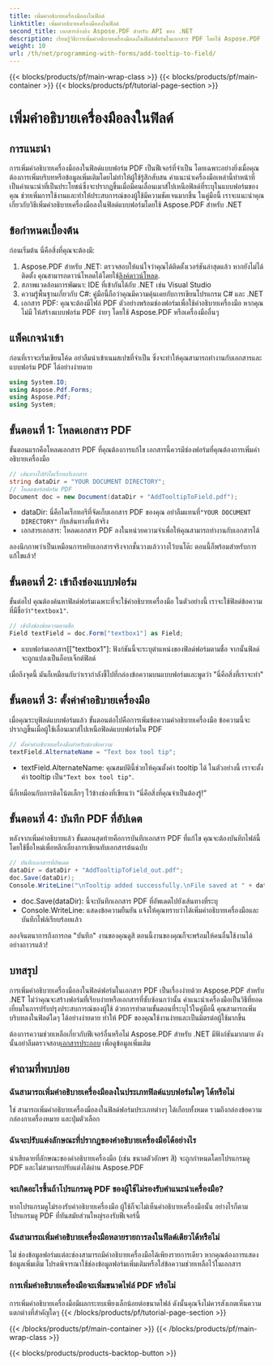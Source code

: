 ```yaml
---
title: เพิ่มคำอธิบายเครื่องมือลงในฟิลด์
linktitle: เพิ่มคำอธิบายเครื่องมือลงในฟิลด์
second_title: เอกสารอ้างอิง Aspose.PDF สำหรับ API ของ .NET
description: เรียนรู้วิธีการเพิ่มคำอธิบายเครื่องมือลงในฟิลด์ฟอร์มในเอกสาร PDF โดยใช้ Aspose.PDF สำหรับ .NET ในคู่มือทีละขั้นตอนนี้ ปรับปรุงการใช้งานและประสบการณ์ของผู้ใช้
weight: 10
url: /th/net/programming-with-forms/add-tooltip-to-field/
---
```


{{< blocks/products/pf/main-wrap-class >}}
{{< blocks/products/pf/main-container >}}
{{< blocks/products/pf/tutorial-page-section >}}

# เพิ่มคำอธิบายเครื่องมือลงในฟิลด์

## การแนะนำ

การเพิ่มคำอธิบายเครื่องมือลงในฟิลด์แบบฟอร์ม PDF เป็นฟีเจอร์ที่จำเป็น โดยเฉพาะอย่างยิ่งเมื่อคุณต้องการเพิ่มบริบทหรือข้อมูลเพิ่มเติมโดยไม่ทำให้ผู้ใช้รู้สึกสับสน คำแนะนำเครื่องมือเหล่านี้ทำหน้าที่เป็นคำแนะนำที่เป็นประโยชน์ซึ่งจะปรากฏขึ้นเมื่อมีคนเลื่อนเมาส์ไปเหนือฟิลด์ที่ระบุในแบบฟอร์มของคุณ ช่วยเพิ่มการใช้งานและทำให้ประสบการณ์ของผู้ใช้มีความชัดเจนมากขึ้น ในคู่มือนี้ เราจะแนะนำคุณเกี่ยวกับวิธีเพิ่มคำอธิบายเครื่องมือลงในฟิลด์แบบฟอร์มโดยใช้ Aspose.PDF สำหรับ .NET

## ข้อกำหนดเบื้องต้น

ก่อนเริ่มต้น นี่คือสิ่งที่คุณจะต้องมี:

1.  Aspose.PDF สำหรับ .NET: ตรวจสอบให้แน่ใจว่าคุณได้ติดตั้งเวอร์ชันล่าสุดแล้ว หากยังไม่ได้ติดตั้ง คุณสามารถดาวน์โหลดได้โดยใช้[ลิงค์ดาวน์โหลด](https://releases.aspose.com/pdf/net/).
2. สภาพแวดล้อมการพัฒนา: IDE ที่เข้ากันได้กับ .NET เช่น Visual Studio
3. ความรู้พื้นฐานเกี่ยวกับ C#: คู่มือนี้ถือว่าคุณมีความคุ้นเคยกับการเขียนโปรแกรม C# และ .NET
4. เอกสาร PDF: คุณจะต้องมีไฟล์ PDF ตัวอย่างพร้อมช่องฟอร์มเพื่อใช้คำอธิบายเครื่องมือ หากคุณไม่มี ให้สร้างแบบฟอร์ม PDF ง่ายๆ โดยใช้ Aspose.PDF หรือเครื่องมืออื่นๆ

## แพ็คเกจนำเข้า

ก่อนที่เราจะเริ่มเขียนโค้ด อย่าลืมนำเข้าเนมสเปซที่จำเป็น ซึ่งจะทำให้คุณสามารถทำงานกับเอกสารและแบบฟอร์ม PDF ได้อย่างง่ายดาย

```csharp
using System.IO;
using Aspose.Pdf.Forms;
using Aspose.Pdf;
using System;
```

## ขั้นตอนที่ 1: โหลดเอกสาร PDF

ขั้นตอนแรกคือโหลดเอกสาร PDF ที่คุณต้องการแก้ไข เอกสารนี้ควรมีช่องฟอร์มที่คุณต้องการเพิ่มคำอธิบายเครื่องมือ

```csharp
// เส้นทางไปยังไดเร็กทอรีเอกสาร
string dataDir = "YOUR DOCUMENT DIRECTORY";
// โหลดซอร์สฟอร์ม PDF
Document doc = new Document(dataDir + "AddTooltipToField.pdf");
```

-  dataDir: นี่คือไดเร็กทอรีที่จัดเก็บเอกสาร PDF ของคุณ อย่าลืมแทนที่`"YOUR DOCUMENT DIRECTORY"` กับเส้นทางที่แท้จริง
- เอกสารเอกสาร: โหลดเอกสาร PDF ลงในหน่วยความจำเพื่อให้คุณสามารถทำงานกับเอกสารได้

ลองนึกภาพว่าเป็นเหมือนการหยิบเอกสารจริงจากชั้นวางแล้ววางไว้บนโต๊ะ ตอนนี้ก็พร้อมสำหรับการแก้ไขแล้ว!

## ขั้นตอนที่ 2: เข้าถึงช่องแบบฟอร์ม

 ขั้นต่อไป คุณต้องค้นหาฟิลด์ฟอร์มเฉพาะที่จะใช้คำอธิบายเครื่องมือ ในตัวอย่างนี้ เราจะใช้ฟิลด์ข้อความที่มีชื่อว่า`"textbox1"`.

```csharp
// เข้าถึงช่องข้อความตามชื่อ
Field textField = doc.Form["textbox1"] as Field;
```

- แบบฟอร์มเอกสาร[["textbox1"]: ฟังก์ชันนี้จะระบุตำแหน่งของฟิลด์ฟอร์มตามชื่อ จากนั้นฟิลด์จะถูกแปลงเป็นอ็อบเจ็กต์ฟิลด์
  
เมื่อถึงจุดนี้ มันก็เหมือนกับว่าเรากำลังชี้ไปที่กล่องข้อความบนแบบฟอร์มและพูดว่า "นี่คือสิ่งที่เราจะทำ"

## ขั้นตอนที่ 3: ตั้งค่าคำอธิบายเครื่องมือ

เมื่อคุณระบุฟิลด์แบบฟอร์มแล้ว ขั้นตอนต่อไปคือการเพิ่มข้อความคำอธิบายเครื่องมือ ข้อความนี้จะปรากฏขึ้นเมื่อผู้ใช้เลื่อนเมาส์ไปเหนือฟิลด์แบบฟอร์มใน PDF

```csharp
// ตั้งค่าคำอธิบายเครื่องมือสำหรับช่องข้อความ
textField.AlternateName = "Text box tool tip";
```

-  textField.AlternateName: คุณสมบัตินี้ช่วยให้คุณตั้งค่า tooltip ได้ ในตัวอย่างนี้ เราจะตั้งค่า tooltip เป็น`"Text box tool tip"`.

นี่ก็เหมือนกับการติดโน้ตเล็กๆ ไว้ข้างช่องที่เขียนว่า “นี่คือสิ่งที่คุณจำเป็นต้องรู้!”

## ขั้นตอนที่ 4: บันทึก PDF ที่อัปเดต

หลังจากเพิ่มคำอธิบายแล้ว ขั้นตอนสุดท้ายคือการบันทึกเอกสาร PDF ที่แก้ไข คุณจะต้องบันทึกไฟล์นี้โดยใช้ชื่อใหม่เพื่อหลีกเลี่ยงการเขียนทับเอกสารต้นฉบับ

```csharp
// บันทึกเอกสารที่อัพเดต
dataDir = dataDir + "AddTooltipToField_out.pdf";
doc.Save(dataDir);
Console.WriteLine("\nTooltip added successfully.\nFile saved at " + dataDir);
```

- doc.Save(dataDir): นี้จะบันทึกเอกสาร PDF ที่อัพเดตไปยังเส้นทางที่ระบุ
- Console.WriteLine: แสดงข้อความยืนยัน แจ้งให้คุณทราบว่าได้เพิ่มคำอธิบายเครื่องมือและบันทึกไฟล์เรียบร้อยแล้ว

ลองจินตนาการถึงการกด "บันทึก" งานของคุณดูสิ ตอนนี้งานของคุณก็จะพร้อมให้คนอื่นใช้งานได้อย่างถาวรแล้ว!

## บทสรุป

การเพิ่มคำอธิบายเครื่องมือลงในฟิลด์ฟอร์มในเอกสาร PDF เป็นเรื่องง่ายด้วย Aspose.PDF สำหรับ .NET ไม่ว่าคุณจะสร้างฟอร์มที่เรียบง่ายหรือเอกสารที่ซับซ้อนกว่านั้น คำแนะนำเครื่องมือเป็นวิธีที่ยอดเยี่ยมในการปรับปรุงประสบการณ์ของผู้ใช้ ด้วยการทำตามขั้นตอนที่ระบุไว้ในคู่มือนี้ คุณสามารถเพิ่มบริบทลงในฟิลด์ใดๆ ได้อย่างง่ายดาย ทำให้ PDF ของคุณใช้งานง่ายและเป็นมิตรต่อผู้ใช้มากขึ้น

 ต้องการความช่วยเหลือเกี่ยวกับฟีเจอร์อื่นหรือไม่ Aspose.PDF สำหรับ .NET มีฟังก์ชันมากมาย ดังนั้นอย่าลืมตรวจสอบ[เอกสารประกอบ](https://reference.aspose.com/pdf/net/) เพื่อดูข้อมูลเพิ่มเติม

## คำถามที่พบบ่อย

### ฉันสามารถเพิ่มคำอธิบายเครื่องมือลงในประเภทฟิลด์แบบฟอร์มใดๆ ได้หรือไม่  
ใช่ สามารถเพิ่มคำอธิบายเครื่องมือลงในฟิลด์ฟอร์มประเภทต่างๆ ได้เกือบทั้งหมด รวมถึงกล่องข้อความ กล่องกาเครื่องหมาย และปุ่มตัวเลือก

### ฉันจะปรับแต่งลักษณะที่ปรากฏของคำอธิบายเครื่องมือได้อย่างไร  
น่าเสียดายที่ลักษณะของคำอธิบายเครื่องมือ (เช่น ขนาดตัวอักษร สี) จะถูกกำหนดโดยโปรแกรมดู PDF และไม่สามารถปรับแต่งได้ผ่าน Aspose.PDF

### จะเกิดอะไรขึ้นถ้าโปรแกรมดู PDF ของผู้ใช้ไม่รองรับคำแนะนำเครื่องมือ?  
หากโปรแกรมดูไม่รองรับคำอธิบายเครื่องมือ ผู้ใช้ก็จะไม่เห็นคำอธิบายเครื่องมือนั้น อย่างไรก็ตาม โปรแกรมดู PDF ที่ทันสมัยส่วนใหญ่รองรับฟีเจอร์นี้

### ฉันสามารถเพิ่มคำอธิบายเครื่องมือหลายรายการลงในฟิลด์เดียวได้หรือไม่  
ไม่ ช่องข้อมูลฟอร์มแต่ละช่องสามารถมีคำอธิบายเครื่องมือได้เพียงรายการเดียว หากคุณต้องการแสดงข้อมูลเพิ่มเติม โปรดพิจารณาใช้ช่องข้อมูลฟอร์มเพิ่มเติมหรือใส่ข้อความช่วยเหลือไว้ในเอกสาร

### การเพิ่มคำอธิบายเครื่องมือจะเพิ่มขนาดไฟล์ PDF หรือไม่  
การเพิ่มคำอธิบายเครื่องมือมีผลกระทบเพียงเล็กน้อยต่อขนาดไฟล์ ดังนั้นคุณจึงไม่ควรสังเกตเห็นความแตกต่างที่สำคัญใดๆ
{{< /blocks/products/pf/tutorial-page-section >}}

{{< /blocks/products/pf/main-container >}}
{{< /blocks/products/pf/main-wrap-class >}}

{{< blocks/products/products-backtop-button >}}
